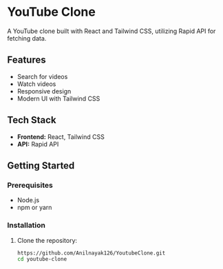 # YouTube Clone

A YouTube clone built with React and Tailwind CSS, utilizing Rapid API for fetching data.

## Features

- Search for videos
- Watch videos
- Responsive design
- Modern UI with Tailwind CSS

## Tech Stack

- **Frontend:** React, Tailwind CSS
- **API:** Rapid API

## Getting Started

### Prerequisites

- Node.js
- npm or yarn

### Installation

1. Clone the repository:

   ```bash
   https://github.com/Anilnayak126/YoutubeClone.git
   cd youtube-clone
